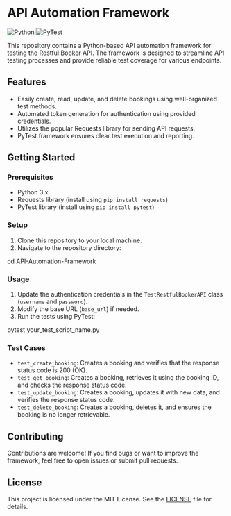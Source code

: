 # API Automation Framework

![Python](https://img.shields.io/badge/python-3.x-blue.svg)
![PyTest](https://img.shields.io/badge/pytest-passing-brightgreen.svg)

This repository contains a Python-based API automation framework for testing the Restful Booker API. The framework is designed to streamline API testing processes and provide reliable test coverage for various endpoints.

## Features

- Easily create, read, update, and delete bookings using well-organized test methods.
- Automated token generation for authentication using provided credentials.
- Utilizes the popular Requests library for sending API requests.
- PyTest framework ensures clear test execution and reporting.

## Getting Started

### Prerequisites

- Python 3.x
- Requests library (install using `pip install requests`)
- PyTest library (install using `pip install pytest`)

### Setup

1. Clone this repository to your local machine.
2. Navigate to the repository directory:

cd API-Automation-Framework


### Usage

1. Update the authentication credentials in the `TestRestfulBookerAPI` class (`username` and `password`).
2. Modify the base URL (`base_url`) if needed.
3. Run the tests using PyTest:

pytest your_test_script_name.py

### Test Cases

- `test_create_booking`: Creates a booking and verifies that the response status code is 200 (OK).
- `test_get_booking`: Creates a booking, retrieves it using the booking ID, and checks the response status code.
- `test_update_booking`: Creates a booking, updates it with new data, and verifies the response status code.
- `test_delete_booking`: Creates a booking, deletes it, and ensures the booking is no longer retrievable.

## Contributing

Contributions are welcome! If you find bugs or want to improve the framework, feel free to open issues or submit pull requests.

## License

This project is licensed under the MIT License. See the [LICENSE](LICENSE) file for details.
